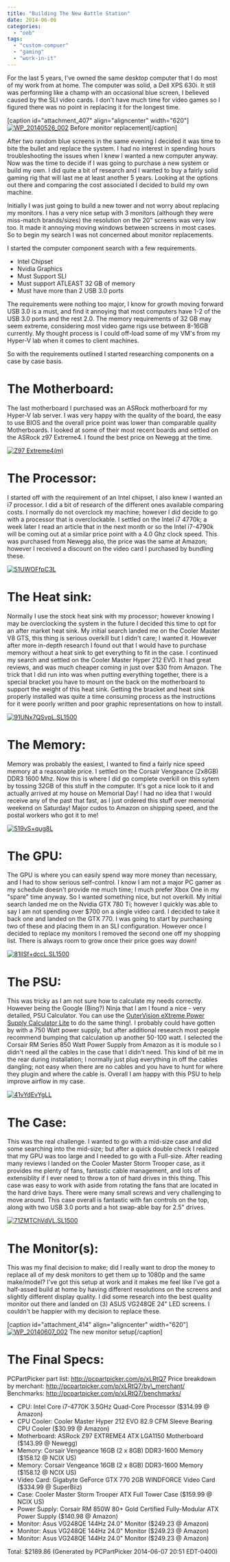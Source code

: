 ```yaml
---
title: "Building The New Battle Station"
date: 2014-06-08
categories: 
  - "oob"
tags: 
  - "custom-compuer"
  - "gaming"
  - "work-in-it"
---
```


For the last 5 years, I've owned the same desktop computer that I do most of my work from at home. The computer was solid, a Dell XPS 630i. It still was performing like a champ with an occasional blue screen, I believed caused by the SLI video cards. I don't have much time for video games so I figured there was no point in replacing it for the longest time.

\[caption id="attachment\_407" align="aligncenter" width="620"\][![WP_20140526_002](/mattblogsit-dev/assets/images/WP_20140526_002-1024x576.jpg)](http://mattblogsit.com/wp-content/uploads/2014/06/WP_20140526_002.jpg) Before monitor replacement\[/caption\]

After two random blue screens in the same evening I decided it was time to bite the bullet and replace the system. I had no interest in spending hours troubleshooting the issues when I knew I wanted a new computer anyway. Now was the time to decide if I was going to purchase a new system or build my own. I did quite a bit of research and I wanted to buy a fairly solid gaming rig that will last me at least another 5 years. Looking at the options out there and comparing the cost associated I decided to build my own machine.

<!--more-->

Initially I was just going to build a new tower and not worry about replacing my monitors. I has a very nice setup with 3 monitors (although they were miss-match brands/sizes) the resolution on the 20" screens was very low too. It made it annoying moving windows between screens in most cases. So to begin my search I was not concerned about monitor replacements.

I started the computer component search with a few requirements.

- Intel Chipset
- Nvidia Graphics
- Must Support SLI
- Must support ATLEAST 32 GB of memory
- Must have more than 2 USB 3.0 ports

The requirements were nothing too major, I know for growth moving forward USB 3.0 is a must, and find it annoying that most computers have 1-2 of the USB 3.0 ports and the rest 2.0. The memory requirements of 32 GB may seem extreme, considering most video game rigs use between 8-16GB currently. My thought process is I could off-load some of my VM's from my Hyper-V lab when it comes to client machines.

So with the requirements outlined I started researching components on a case by case basis.

# The Motherboard:

The last motherboard I purchased was an ASRock motherboard for my Hyper-V lab server. I was very happy with the quality of the board, the easy to use BIOS and the overall price point was lower than comparable quality Motherboards. I looked at some of their most recent boards and settled on the ASRock z97 Extreme4. I found the best price on Newegg at the time.

[![Z97 Extreme4(m)](/mattblogsit-dev/assets/images/Z97-Extreme4m.jpg)](http://mattblogsit.com/wp-content/uploads/2014/06/Z97-Extreme4m.jpg)

# The Processor:

I started off with the requirement of an Intel chipset, I also knew I wanted an i7 processor. I did a bit of research of the different ones available comparing costs. I normally do not overclock my machine; however I did decide to go with a processor that is overclockable. I settled on the Intel i7 4770k; a week later I read an article that in the next month or so the Intel i7-4790k will be coming out at a similar price point with a 4.0 Ghz clock speed. This was purchased from Newegg also, the price was the same at Amazon; however I received a discount on the video card I purchased by bundling these.

[![51UWOFfpC3L](/mattblogsit-dev/assets/images/51UWOFfpC3L.jpg)](http://mattblogsit.com/wp-content/uploads/2014/06/51UWOFfpC3L.jpg)

# The Heat sink:

Normally I use the stock heat sink with my processor; however knowing I may be overclocking the system in the future I decided this time to opt for an after market heat sink. My initial search landed me on the Cooler Master V8 GTS, this thing is serious overkill but I didn't care; I wanted it. However after more in-depth research I found out that I would have to purchase memory without a heat sink to get everything to fit in the case. I continued my search and settled on the Cooler Master Hyper 212 EVO. It had great reviews, and was much cheaper coming in just over $30 from Amazon. The trick that I did run into was when putting everything together, there is a special bracket you have to mount on the back on the motherboard to support the weight of this heat sink. Getting the bracket and heat sink properly installed was quite a time consuming process as the instructions for it were poorly written and poor graphic representations on how to install.

[![91UNx7QSvpL._SL1500_](/mattblogsit-dev/assets/images/91UNx7QSvpL._SL1500_-900x1024.jpg)](http://mattblogsit.com/wp-content/uploads/2014/06/91UNx7QSvpL._SL1500_.jpg)

# The Memory:

Memory was probably the easiest, I wanted to find a fairly nice speed memory at a reasonable price. I settled on the Corsair Vengeance (2x8GB) DDR3 1600 Mhz. Now this is where I did go complete overkill on this sytem by tossing 32GB of this stuff in the computer. It's got a nice look to it and actually arrived at my house on Memorial Day! I had no idea that I would receive any of the past that fast, as I just ordered this stuff over memorial weekend on Saturday! Major cudos to Amazon on shipping speed, and the postal workers who got it to me!

[![519vS+qug8L](/mattblogsit-dev/assets/images/519vS+qug8L.jpg)](http://mattblogsit.com/wp-content/uploads/2014/06/519vS+qug8L.jpg)

# The GPU:

The GPU is where you can easily spend way more money than necessary, and I had to show serious self-control. I know I am not a major PC gamer as my schedule doesn't provide me much time; I much prefer Xbox One in my "spare" time anyway. So I wanted something nice, but not overkill. My initial search landed me on the Nvidia GTX 780 Ti; however I quickly was able to say I am not spending over $700 on a single video card. I decided to take it back one and landed on the GTX 770. I was going to start by purchasing two of these and placing them in an SLI configuration. However once I decided to replace my monitors I removed the second one off my shopping list. There is always room to grow once their price goes way down!

[![81llSf+dccL._SL1500_](/mattblogsit-dev/assets/images/81llSf+dccL._SL1500_-1024x568.jpg)](http://mattblogsit.com/wp-content/uploads/2014/06/81llSf+dccL._SL1500_.jpg)

# The PSU:

This was tricky as I am not sure how to calculate my needs correctly. However being the Google (Bing?) Ninja that I am I found a nice - very detailed, PSU Calculator. You can use the [OuterVision eXtreme Power Supply Calculator Lite](http://extreme.outervision.com/psucalculatorlite.jsp) to do the same thing!. I probably could have gotten by with a 750 Watt power supply, but after additional research most people recommend bumping that calculation up another 50-100 watt. I selected the Corsair RM Series 850 Watt Power Supply from Amazon as it is module so I didn't need all the cables in the case that I didn't need. This kind of bit me in the rear during installation; I normally just plug everything in off the cables dangling; not easy when there are no cables and you have to hunt for where they plugin and where the cable is. Overall I am happy with this PSU to help improve airflow in my case.

[![41vYdEvYgLL](/mattblogsit-dev/assets/images/41vYdEvYgLL.jpg)](http://mattblogsit.com/wp-content/uploads/2014/06/41vYdEvYgLL.jpg)

# The Case:

This was the real challenge. I wanted to go with a mid-size case and did some searching into the mid-size; but after a quick double check I realized that my GPU was too large and I needed to go with a Full-size. After reading many reviews I landed on the Cooler Master Storm Trooper case, as it provides me plenty of fans, fantastic cable management, and lots of extensiblity if I ever need to throw a ton of hard drives in this thing. This case was easy to work with aside from rotating the fans that are located in the hard drive bays. There were many small screws and very challenging to move around. This case overall is fantastic with fan controls on the top, along with two USB 3.0 ports and a hot swap-able bay for 2.5" drives.

[![71ZMTChVdVL._SL1500_](/mattblogsit-dev/assets/images/71ZMTChVdVL._SL1500_.jpg)](http://mattblogsit.com/wp-content/uploads/2014/06/71ZMTChVdVL._SL1500_.jpg)

# The Monitor(s):

This was my final decision to make; did I really want to drop the money to replace all of my desk monitors to get them up to 1080p and the same make/model? I've got this setup at work and it makes me feel like I've got a half-assed build at home by having different resolutions on the screens and slightly different display quality. I did some research into the best quality monitor out there and landed on (3) ASUS VG248QE 24" LED screens. I couldn't be happier with my decision to replace these.

\[caption id="attachment\_414" align="aligncenter" width="620"\][![WP_20140607_002](/mattblogsit-dev/assets/images/WP_20140607_002-1024x576.jpg)](http://mattblogsit.com/wp-content/uploads/2014/06/WP_20140607_002.jpg) The new monitor setup\[/caption\]

# The Final Specs:

PCPartPicker part list: http://pcpartpicker.com/p/xLRtQ7 Price breakdown by merchant: http://pcpartpicker.com/p/xLRtQ7/by\_merchant/ Benchmarks: http://pcpartpicker.com/p/xLRtQ7/benchmarks/

- CPU: Intel Core i7-4770K 3.5GHz Quad-Core Processor ($314.99 @ Amazon)
- CPU Cooler: Cooler Master Hyper 212 EVO 82.9 CFM Sleeve Bearing CPU Cooler ($30.99 @ Amazon)
- Motherboard: ASRock Z97 EXTREME4 ATX LGA1150 Motherboard ($143.99 @ Newegg)
- Memory: Corsair Vengeance 16GB (2 x 8GB) DDR3-1600 Memory ($158.12 @ NCIX US)
- Memory: Corsair Vengeance 16GB (2 x 8GB) DDR3-1600 Memory ($158.12 @ NCIX US)
- Video Card: Gigabyte GeForce GTX 770 2GB WINDFORCE Video Card ($334.99 @ SuperBiiz)
- Case: Cooler Master Storm Trooper ATX Full Tower Case ($159.99 @ NCIX US)
- Power Supply: Corsair RM 850W 80+ Gold Certified Fully-Modular ATX Power Supply ($140.98 @ Amazon)
- Monitor: Asus VG248QE 144Hz 24.0" Monitor ($249.23 @ Amazon)
- Monitor: Asus VG248QE 144Hz 24.0" Monitor ($249.23 @ Amazon)
- Monitor: Asus VG248QE 144Hz 24.0" Monitor ($249.23 @ Amazon)

Total: $2189.86 (Generated by PCPartPicker 2014-06-07 20:51 EDT-0400)

